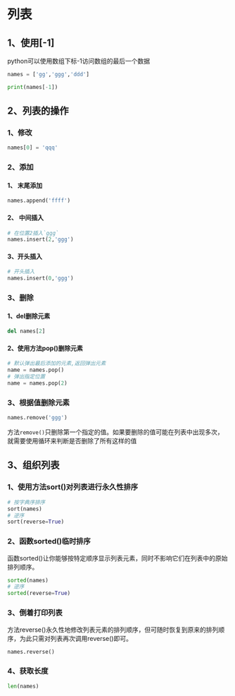 # 列表

## 1、使用[-1]

python可以使用数组下标-1访问数组的最后一个数据

```python
names = ['gg','ggg','ddd']

print(names[-1])
```

## 2、列表的操作

### 1、修改

```python
names[0] = 'qqq'
```

### 2、添加
  
#### 1、 末尾添加

```python
names.append('ffff')
```

#### 2、 中间插入

```python
# 在位置2插入`ggg`
names.insert(2,'ggg')
```

#### 3、开头插入

```python
# 开头插入
names.insert(0,'ggg')
```

### 3、删除

#### 1、del删除元素

```python
del names[2]
```

#### 2、使用方法pop()删除元素

```python
# 默认弹出最后添加的元素,返回弹出元素
name = names.pop()
# 弹出指定位置
name = names.pop(2)
```

### 3、根据值删除元素

```python
names.remove('ggg')
```

方法`remove()`只删除第一个指定的值。如果要删除的值可能在列表中出现多次，就需要使用循环来判断是否删除了所有这样的值

## 3、组织列表

### 1、使用方法sort()对列表进行永久性排序

```python
# 按字典序排序
sort(names)
# 逆序
sort(reverse=True)
```

### 2、函数sorted()临时排序

函数sorted()让你能够按特定顺序显示列表元素，同时不影响它们在列表中的原始排列顺序。

```python
sorted(names)
# 逆序
sorted(reverse=True)
```

### 3、倒着打印列表

方法reverse()永久性地修改列表元素的排列顺序，但可随时恢复到原来的排列顺序，为此只需对列表再次调用reverse()即可。

```python
names.reverse()
```

### 4、获取长度

```python
len(names)
```
